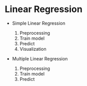 # Linear Regression 

 * Simple Linear Regression
 
      1. Preprocessing
      2. Train model
      3. Predict
      4. Visualization
      
 * Multiple Linear Regression
      1. Preprocessing
      2. Train model
      3. Predict
      
